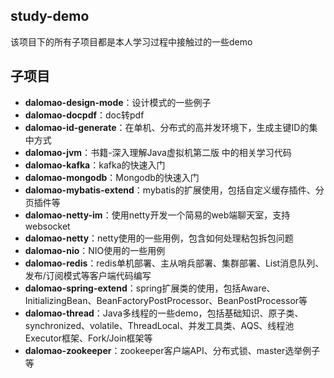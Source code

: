 ## study-demo
该项目下的所有子项目都是本人学习过程中接触过的一些demo

## 子项目
* **dalomao-design-mode**：设计模式的一些例子
* **dalomao-docpdf**：doc转pdf
* **dalomao-id-generate**：在单机、分布式的高并发环境下，生成主键ID的集中方式
* **dalomao-jvm**：书籍-深入理解Java虚拟机第二版 中的相关学习代码
* **dalomao-kafka**：kafka的快速入门
* **dalomao-mongodb**：Mongodb的快速入门
* **dalomao-mybatis-extend**：mybatis的扩展使用，包括自定义缓存插件、分页插件等
* **dalomao-netty-im**：使用netty开发一个简易的web端聊天室，支持websocket
* **dalomao-netty**：netty使用的一些用例，包含如何处理粘包拆包问题
* **dalomao-nio**：NIO使用的一些用例
* **dalomao-redis**：redis单机部署、主从哨兵部署、集群部署、List消息队列、发布/订阅模式等客户端代码编写
* **dalomao-spring-extend**：spring扩展类的使用，包括Aware、InitializingBean、BeanFactoryPostProcessor、BeanPostProcessor等
* **dalomao-thread**：Java多线程的一些demo，包括基础知识、原子类、synchronized、volatile、ThreadLocal、并发工具类、AQS、线程池Executor框架、Fork/Join框架等
* **dalomao-zookeeper**：zookeeper客户端API、分布式锁、master选举例子等
